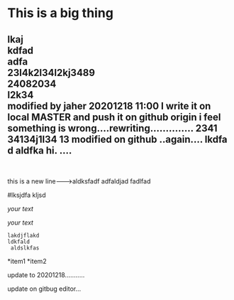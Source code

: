 This is a big thing
====


lkaj<BR>kdfad<BR>
adfa<BR>
23l4k2l34l2kj3489<BR>
24082034<BR>
l2k34<BR>
modified by jaher 20201218 11:00
I write it on local MASTER and push it on github origin
        i feel something is wrong....rewriting..............
        2341
        34134j1l34
        13
       modified on github ..again....
       lkdfa
       d aldfka
       hi. ....
---

<BR>


this is a new line--->aldksfadf
        adfaldjad
        fadlfad


#lksjdfa kljsd

*your text*

_your text_

```
lakdjflakd
ldkfald
 aldslkfas

```

*item1
*item2

update to 20201218...........

update on gitbug editor...
